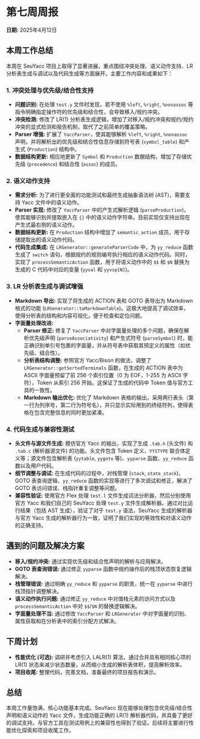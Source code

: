 # 第七周周报

**日期:** 2025年4月12日

## 本周工作总结

本周在 SeuYacc 项目上取得了显著进展，重点围绕冲突处理、语义动作支持、LR 分析表生成与调试以及代码生成等方面展开。主要工作内容和成果如下：

### 1. 冲突处理与优先级/结合性支持

*   **问题识别:** 在处理 `test.y` 文件时发现，若不使用 `%left`, `%right`, `%nonassoc` 等指令明确指定操作符的优先级和结合性，会导致移入/规约冲突。
*   **冲突检测:** 修改了 LR(1) 分析表生成逻辑，增加了对移入/规约冲突和规约/规约冲突的显式检测和报告机制，取代了之前简单的覆盖策略。
*   **Parser 增强:** 扩展了 `YaccParser`，使其能够解析 `%left`, `%right`, `%nonassoc` 声明，并将解析出的优先级和结合性信息存储到符号表 (`symbol_table`) 和产生式 (`Production`) 结构中。
*   **数据结构更新:** 相应地更新了 `Symbol` 和 `Production` 数据结构，增加了存储优先级 (`precedence`) 和结合性 (`assoc`) 的成员。

### 2. 语义动作支持

*   **需求分析:** 为了进行更全面的功能测试和最终生成抽象语法树 (AST)，需要支持 Yacc 文件中的语义动作。
*   **Parser 实现:** 修改了 `YaccParser` 中的产生式解析逻辑 (`parseProduction`)，使其能够识别并提取嵌入在 `{}` 中的语义动作字符串。目前实现仅支持出现在产生式最右侧的语义动作。
*   **数据结构更新:** 在 `Production` 结构中增加了 `semantic_action` 成员，用于存储提取出的语义动作代码。
*   **代码生成集成:** 在 `LRGenerator::generateParserCode` 中，为 `yy_reduce` 函数生成了 `switch` 语句，根据规约的规则编号执行相应的语义动作代码。同时，实现了 `processSemanticAction` 函数，用于将语义动作中的 `$$` 和 `$N` 替换为生成的 C 代码中对应的变量 (`yyval` 和 `yyvsp[N]`)。

### 3. LR 分析表生成与调试增强

*   **Markdown 导出:** 实现了将生成的 ACTION 表和 GOTO 表导出为 Markdown 格式的功能 (`LRGenerator::toMarkdownTable`)。这极大地提高了调试效率，使得分析表的结构和内容可视化，便于检查和定位问题。
*   **字面量处理改进:**
    *   **Parser 修正:** 修复了 `YaccParser` 中对字面量处理的多个问题，确保在解析优先级声明 (`parseAssociativity`) 和产生式符号 (`parseSymbol`) 时，能正确识别单引号包裹的字面量，并从符号表中获取其预定义的属性（如优先级、结合性）。
    *   **分析表结构调整:** 参照官方 Yacc/Bison 的做法，调整了 `LRGenerator::getSortedTerminals` 函数，在生成的 ACTION 表中为 ASCII 字面量预留了前 256 个索引位置（0 为 EOF，1-255 为 ASCII 字符），Token 从索引 256 开始。这保证了生成的代码中 Token 值与官方工具的一致性。
    *   **Markdown 输出优化:** 优化了 Markdown 表格的输出，采用两行表头（第一行为列序号，第二行为符号名），并只显示实际用到的终结符列，使得表格在包含完整信息的同时更加紧凑。

### 4. 代码生成与兼容性测试

*   **头文件与源文件生成:** 模仿官方 Yacc 的输出，实现了生成 `.tab.h` (头文件) 和 `.tab.c` (解析器源文件) 的功能。头文件包含 Token 定义、`YYSTYPE` 联合体定义等；源文件包含解析表 (`yytable`, `yygoto` 等)、`yyparse` 函数、`yy_reduce` 函数以及用户代码。
*   **细节调整与调试:** 在生成代码的过程中，对栈管理 (`stack`, `state_stack`)、GOTO 表查询逻辑、`yy_reduce` 函数的实现等进行了多次调试和修正，解决了 GOTO 表访问错误、栈指针重复调整等问题。
*   **兼容性验证:** 使用官方 Flex 处理 `test.l` 文件生成词法分析器，然后分别使用官方 Yacc 和我们自己的 SeuYacc 处理 `test.y` 文件生成解析器。通过对比运行结果（包括 AST 生成），验证了对于 `test.y` 语法，SeuYacc 生成的解析器与官方 Yacc 生成的解析器行为一致，证明了我们实现的等效性和对语义动作的正确支持。

## 遇到的问题及解决方案

*   **移入/规约冲突:** 通过实现优先级和结合性声明的解析与应用解决。
*   **GOTO 表查询错误:** 通过修正 `yyparse` 函数中规约操作后的栈顶状态恢复逻辑解决。
*   **栈管理错误:** 通过明确 `yy_reduce` 和 `yyparse` 的职责，统一在 `yyparse` 中进行栈顶指针调整解决。
*   **语义动作执行问题:** 通过修正 `yy_reduce` 中对值栈元素的访问方式以及 `processSemanticAction` 中对 `$$`/`$N` 的替换逻辑解决。
*   **字面量处理不当:** 通过修改 `YaccParser` 和 `LRGenerator` 中对字面量的识别、属性获取和在分析表中的索引分配方式解决。

## 下周计划

*   **性能优化 (可选):** 调研并考虑引入 LALR(1) 算法，通过合并具有相同核心项的 LR(1) 状态来减少状态数量，从而缩小生成的解析表体积，提高解析效率。
*   **项目收尾:** 整理代码，完善文档，准备最终的项目报告和演示。

## 总结

本周工作量饱满，核心功能基本完成。SeuYacc 现在能够处理包含优先级/结合性声明和语义动作的 Yacc 文件，生成功能正确的 LR(1) 解析器代码，并具备了更好的调试支持。与官方工具在测试用例上的兼容性也得到了验证。后续将主要进行性能优化探索和项目收尾工作。
